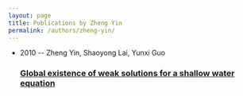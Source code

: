 ```yaml
---
layout: page
title: Publications by Zheng Yin
permalink: /authors/zheng-yin/
---
```


<ul class="post-list">
<li><span class='post-meta'>2010 -- Zheng Yin, Shaoyong Lai, Yunxi Guo</span><h3><a class='post-link' href='../../global-existence-of-weak-solutions-for-a-shallow-water-equation'>Global existence of weak solutions for a shallow water equation</a></h3></li>

</ul>
